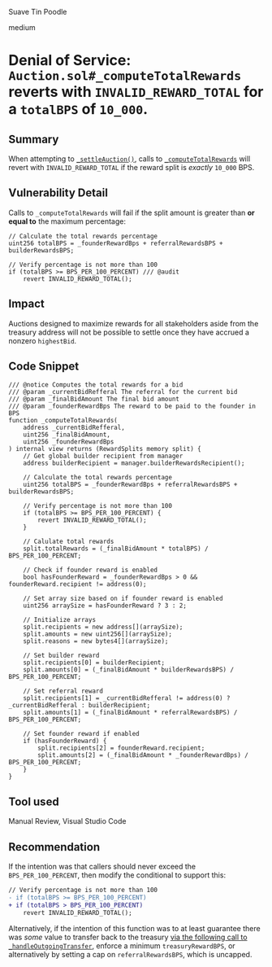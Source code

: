 Suave Tin Poodle

medium

# Denial of Service: `Auction.sol#_computeTotalRewards` reverts with `INVALID_REWARD_TOTAL` for a `totalBPS` of `10_000`.

## Summary

When attempting to [`_settleAuction()`](https://github.com/sherlock-audit/2023-09-nounsbuilder/blob/db232c649b425c36f5a93607c95cfdf0e5962b2f/nouns-protocol/src/auction/Auction.sol#L244), calls to [`_computeTotalRewards`](https://github.com/sherlock-audit/2023-09-nounsbuilder/blob/db232c649b425c36f5a93607c95cfdf0e5962b2f/nouns-protocol/src/auction/Auction.sol#L465) will revert with `INVALID_REWARD_TOTAL` if the reward split is _exactly_ `10_000` BPS.

## Vulnerability Detail

Calls to `_computeTotalRewards` will fail if the split amount is greater than **or equal to** the maximum percentage:

```solidity
// Calculate the total rewards percentage
uint256 totalBPS = _founderRewardBps + referralRewardsBPS + builderRewardsBPS;

// Verify percentage is not more than 100
if (totalBPS >= BPS_PER_100_PERCENT) /// @audit
    revert INVALID_REWARD_TOTAL();
```

## Impact

Auctions designed to maximize rewards for all stakeholders aside from the treasury address will not be possible to settle once they have accrued a nonzero `highestBid`.

## Code Snippet

```solidity
/// @notice Computes the total rewards for a bid
/// @param _currentBidRefferal The referral for the current bid
/// @param _finalBidAmount The final bid amount
/// @param _founderRewardBps The reward to be paid to the founder in BPS
function _computeTotalRewards(
    address _currentBidRefferal,
    uint256 _finalBidAmount,
    uint256 _founderRewardBps
) internal view returns (RewardSplits memory split) {
    // Get global builder recipient from manager
    address builderRecipient = manager.builderRewardsRecipient();

    // Calculate the total rewards percentage
    uint256 totalBPS = _founderRewardBps + referralRewardsBPS + builderRewardsBPS;

    // Verify percentage is not more than 100
    if (totalBPS >= BPS_PER_100_PERCENT) {
        revert INVALID_REWARD_TOTAL();
    }

    // Calulate total rewards
    split.totalRewards = (_finalBidAmount * totalBPS) / BPS_PER_100_PERCENT;

    // Check if founder reward is enabled
    bool hasFounderReward = _founderRewardBps > 0 && founderReward.recipient != address(0);

    // Set array size based on if founder reward is enabled
    uint256 arraySize = hasFounderReward ? 3 : 2;

    // Initialize arrays
    split.recipients = new address[](arraySize);
    split.amounts = new uint256[](arraySize);
    split.reasons = new bytes4[](arraySize);

    // Set builder reward
    split.recipients[0] = builderRecipient;
    split.amounts[0] = (_finalBidAmount * builderRewardsBPS) / BPS_PER_100_PERCENT;

    // Set referral reward
    split.recipients[1] = _currentBidRefferal != address(0) ? _currentBidRefferal : builderRecipient;
    split.amounts[1] = (_finalBidAmount * referralRewardsBPS) / BPS_PER_100_PERCENT;

    // Set founder reward if enabled
    if (hasFounderReward) {
        split.recipients[2] = founderReward.recipient;
        split.amounts[2] = (_finalBidAmount * _founderRewardBps) / BPS_PER_100_PERCENT;
    }
}
```

## Tool used

Manual Review, Visual Studio Code

## Recommendation

If the intention was that callers should never exceed the `BPS_PER_100_PERCENT`, then modify the conditional to support this:

```diff
// Verify percentage is not more than 100
- if (totalBPS >= BPS_PER_100_PERCENT)
+ if (totalBPS > BPS_PER_100_PERCENT)
    revert INVALID_REWARD_TOTAL();
```

Alternatively, if the intention of this function was to at least guarantee there was _some_ value to transfer back to the treasury [via the following call to `_handleOutgoingTransfer`](https://github.com/sherlock-audit/2023-09-nounsbuilder/blob/db232c649b425c36f5a93607c95cfdf0e5962b2f/nouns-protocol/src/auction/Auction.sol#L276), enforce a minimum `treasuryRewardBPS`, or alternatively by setting a cap on `referralRewardsBPS`, which is uncapped.

